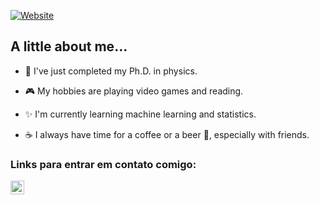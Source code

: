 [![Website](https://img.shields.io/badge/Site%20Pessoal-RGivisiez-red?style=flat&for-the-badge&logo=github)][mysite]

## A little about me...
- 🥼 I've just completed my Ph.D. in physics.

- 🎮 My hobbies are playing video games and reading.

- ✨ I'm currently learning machine learning and statistics.

- ☕ I always have time for a coffee or a beer 🍻, especially with friends.

<!-- - ⚡ Fato interessante: Eu já fui benzido algumas vezes quando era criança. Para quem não sabe o que é isso, basicamente, seus pais te deixam numa sala com uma pessoa mais velha que te bate com um ramo de alguma coisa enquanto murmura umas rezas 😆. Antigamente isso era tão comum quanto brincar com o mercúrio do termômetro. -->

### Links para entrar em contato comigo:

[<img align="left" alt="LinkedIn" width="22px" src="https://cdn.jsdelivr.net/npm/simple-icons@v3/icons/linkedin.svg" />][linkedin]

[mysite]: https://rgivisiez.github.io/
[twitter]: https://twitter.com/ronaldogivisiez/
[instagram]: https://instagram.com/ronaldo_givisiez/
[linkedin]: https://linkedin.com/in/ronaldo-givisiez/

